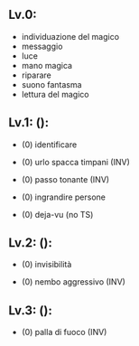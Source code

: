 ## Lv.0:
- individuazione del magico
- messaggio
- luce
- mano magica
- riparare
- suono fantasma
- lettura del magico

## Lv.1: ():
- (0) identificare

- (0) urlo spacca timpani (INV)
- (0) passo tonante (INV)
- (0) ingrandire persone
- (0) deja-vu (no TS)

## Lv.2: ():
- (0) invisibilità

- (0) nembo aggressivo (INV)

## Lv.3: ():
- (0) palla di fuoco (INV)
